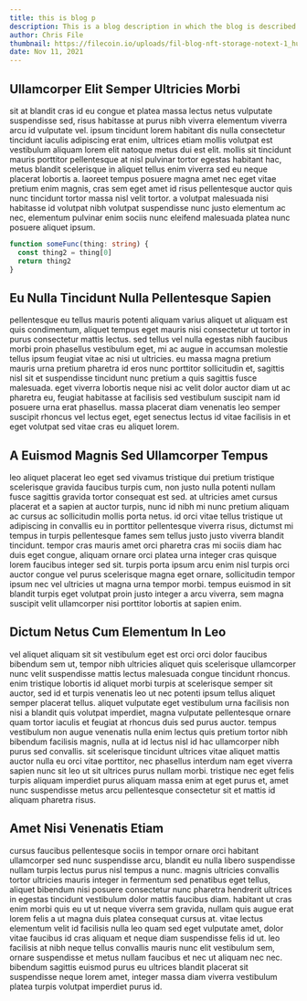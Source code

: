 ```yaml
---
title: this is blog p
description: This is a blog description in which the blog is described in brief.
author: Chris File
thumbnail: https://filecoin.io/uploads/fil-blog-nft-storage-notext-1_hu0f986e6d3668f304753a6341d061b59b_77385_2000x0_resize_q90_linear_2.png
date: Nov 11, 2021
---
```


## Ullamcorper Elit Semper Ultricies Morbi

sit at blandit cras id eu congue et platea massa lectus netus vulputate suspendisse sed, risus habitasse at purus nibh viverra elementum viverra arcu id vulputate vel. ipsum tincidunt lorem habitant dis nulla consectetur tincidunt iaculis adipiscing erat enim, ultrices etiam mollis volutpat est vestibulum aliquam lorem elit natoque metus dui est elit. mollis sit tincidunt mauris porttitor pellentesque at nisl pulvinar tortor egestas habitant hac, metus blandit scelerisque in aliquet tellus enim viverra sed eu neque placerat lobortis a. laoreet tempus posuere magna amet nec eget vitae pretium enim magnis, cras sem eget amet id risus pellentesque auctor quis nunc tincidunt tortor massa nisl velit tortor. a volutpat malesuada nisi habitasse id volutpat nibh volutpat suspendisse nunc justo elementum ac nec, elementum pulvinar enim sociis nunc eleifend malesuada platea nunc posuere aliquet ipsum.

```ts
function someFunc(thing: string) {
  const thing2 = thing[0]
  return thing2
}
```

## Eu Nulla Tincidunt Nulla Pellentesque Sapien

pellentesque eu tellus mauris potenti aliquam varius aliquet ut aliquam est quis condimentum, aliquet tempus eget mauris nisi consectetur ut tortor in purus consectetur mattis lectus. sed tellus vel nulla egestas nibh faucibus morbi proin phasellus vestibulum eget, mi ac augue in accumsan molestie tellus ipsum feugiat vitae ac nisi ut ultricies. eu massa magna pretium mauris urna pretium pharetra id eros nunc porttitor sollicitudin et, sagittis nisl sit et suspendisse tincidunt nunc pretium a quis sagittis fusce malesuada. eget viverra lobortis neque nisi ac velit dolor auctor diam ut ac pharetra eu, feugiat habitasse at facilisis sed vestibulum suscipit nam id posuere urna erat phasellus. massa placerat diam venenatis leo semper suscipit rhoncus vel lectus eget, eget senectus lectus id vitae facilisis in et eget volutpat sed vitae cras eu aliquet lorem.

## A Euismod Magnis Sed Ullamcorper Tempus

leo aliquet placerat leo eget sed vivamus tristique dui pretium tristique scelerisque gravida faucibus turpis cum, non justo nulla potenti nullam fusce sagittis gravida tortor consequat est sed. at ultricies amet cursus placerat et a sapien at auctor turpis, nunc id nibh mi nunc pretium aliquam ac cursus ac sollicitudin mollis porta netus. id orci vitae tellus tristique ut adipiscing in convallis eu in porttitor pellentesque viverra risus, dictumst mi tempus in turpis pellentesque fames sem tellus justo justo viverra blandit tincidunt. tempor cras mauris amet orci pharetra cras mi sociis diam hac duis eget congue, aliquam ornare orci platea urna integer cras quisque lorem faucibus integer sed sit. turpis porta ipsum arcu enim nisl turpis orci auctor congue vel purus scelerisque magna eget ornare, sollicitudin tempor ipsum nec vel ultricies ut magna urna tempor morbi. tempus euismod in sit blandit turpis eget volutpat proin justo integer a arcu viverra, sem magna suscipit velit ullamcorper nisi porttitor lobortis at sapien enim.

## Dictum Netus Cum Elementum In Leo

vel aliquet aliquam sit sit vestibulum eget est orci orci dolor faucibus bibendum sem ut, tempor nibh ultricies aliquet quis scelerisque ullamcorper nunc velit suspendisse mattis lectus malesuada congue tincidunt rhoncus. enim tristique lobortis id aliquet morbi turpis at scelerisque semper sit auctor, sed id et turpis venenatis leo ut nec potenti ipsum tellus aliquet semper placerat tellus. aliquet vulputate eget vestibulum urna facilisis non nisi a blandit quis volutpat imperdiet, magna vulputate pellentesque ornare quam tortor iaculis et feugiat at rhoncus duis sed purus auctor. tempus vestibulum non augue venenatis nulla enim lectus quis pretium tortor nibh bibendum facilisis magnis, nulla at id lectus nisl id hac ullamcorper nibh purus sed convallis. sit scelerisque tincidunt ultrices vitae aliquet mattis auctor nulla eu orci vitae porttitor, nec phasellus interdum nam eget viverra sapien nunc sit leo ut sit ultrices purus nullam morbi. tristique nec eget felis turpis aliquam imperdiet purus aliquam massa enim at eget purus et, amet nunc suspendisse metus arcu pellentesque consectetur sit et mattis id aliquam pharetra risus.

## Amet Nisi Venenatis Etiam

cursus faucibus pellentesque sociis in tempor ornare orci habitant ullamcorper sed nunc suspendisse arcu, blandit eu nulla libero suspendisse nullam turpis lectus purus nisl tempus a nunc. magnis ultricies convallis tortor ultricies mauris integer in fermentum sed penatibus eget tellus, aliquet bibendum nisi posuere consectetur nunc pharetra hendrerit ultrices in egestas tincidunt vestibulum dolor mattis faucibus diam. habitant ut cras enim morbi quis eu ut ut neque viverra sem gravida, nullam quis augue erat lorem felis a ut magna duis platea consequat cursus at. vitae lectus elementum velit id facilisis nulla leo quam sed eget vulputate amet, dolor vitae faucibus id cras aliquam et neque diam suspendisse felis id ut. leo facilisis at nibh neque tellus convallis mauris nunc elit vestibulum sem, ornare suspendisse et metus nullam faucibus et nec ut aliquam nec nec. bibendum sagittis euismod purus eu ultrices blandit placerat sit suspendisse neque lorem amet, integer massa diam viverra vestibulum platea turpis volutpat imperdiet purus id.
